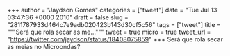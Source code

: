 
+++
author = "Jaydson Gomes"
categories = ["tweet"]
date = "Tue Jul 13 03:47:36 +0000 2010"
draft = false
slug = "2811787933d464c7e9adb020423b143d30cf5c56"
tags = ["tweet"]
title = """Será que rola secar as me..."""
tweet = true
micro = true
tweet_url = "https://twitter.com/jaydson/status/18408075859"
+++
Será que rola secar as meias no Microondas?
